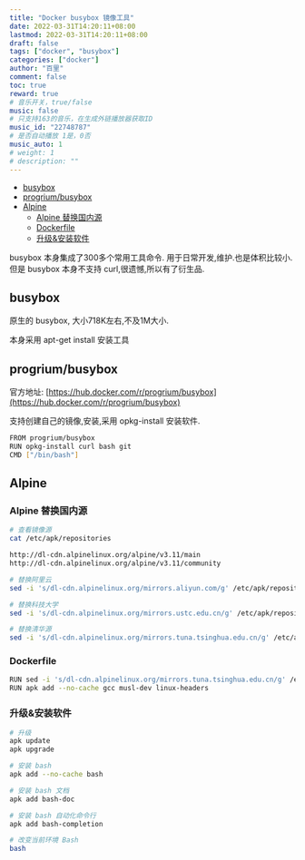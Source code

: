 ```yaml
---
title: "Docker busybox 镜像工具"
date: 2022-03-31T14:20:11+08:00
lastmod: 2022-03-31T14:20:11+08:00
draft: false
tags: ["docker", "busybox"]
categories: ["docker"]
author: "百里"
comment: false
toc: true
reward: true
# 音乐开关，true/false
music: false
# 只支持163的音乐，在生成外链播放器获取ID
music_id: "22748787"
# 是否自动播放 1是，0否
music_auto: 1
# weight: 1
# description: ""
---
```


<!-- TOC -->

- [busybox](#busybox)
- [progrium/busybox](#progriumbusybox)
- [Alpine](#alpine)
  - [Alpine 替换国内源](#alpine-替换国内源)
  - [Dockerfile](#dockerfile)
  - [升级&安装软件](#升级安装软件)

<!-- /TOC -->

busybox 本身集成了300多个常用工具命令. 用于日常开发,维护.也是体积比较小. 
但是 busybox 本身不支持 curl,很遗憾,所以有了衍生品.

## busybox

原生的 busybox, 大小718K左右,不及1M大小.

本身采用 apt-get install 安装工具

## progrium/busybox

官方地址: [https://hub.docker.com/r/progrium/busybox](https://hub.docker.com/r/progrium/busybox)

支持创建自己的镜像,安装,采用 opkg-install  安装软件.

```sh
FROM progrium/busybox
RUN opkg-install curl bash git
CMD ["/bin/bash"]
```

## Alpine

### Alpine 替换国内源

```sh
# 查看镜像源
cat /etc/apk/repositories

http://dl-cdn.alpinelinux.org/alpine/v3.11/main
http://dl-cdn.alpinelinux.org/alpine/v3.11/community

# 替换阿里云
sed -i 's/dl-cdn.alpinelinux.org/mirrors.aliyun.com/g' /etc/apk/repositories

# 替换科技大学
sed -i 's/dl-cdn.alpinelinux.org/mirrors.ustc.edu.cn/g' /etc/apk/repositories

# 替换清华源
sed -i 's/dl-cdn.alpinelinux.org/mirrors.tuna.tsinghua.edu.cn/g' /etc/apk/repositories
```

### Dockerfile

```sh
RUN sed -i 's/dl-cdn.alpinelinux.org/mirrors.tuna.tsinghua.edu.cn/g' /etc/apk/repositories
RUN apk add --no-cache gcc musl-dev linux-headers
```

### 升级&安装软件

```sh
# 升级
apk update
apk upgrade

# 安装 bash
apk add --no-cache bash

# 安装 bash 文档
apk add bash-doc

# 安装 bash 自动化命令行
apk add bash-completion

# 改变当前环境 Bash
bash
```